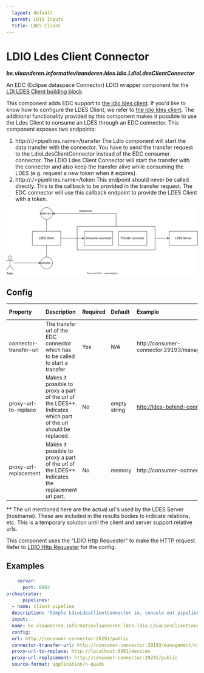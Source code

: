 ```yaml
---
  layout: default
  parent: LDIO Inputs
  title: LDES Client
---
```


# LDIO Ldes Client Connector

***be.vlaanderen.informatievlaanderen.ldes.ldio.LdioLdesClientConnector***

An EDC (Eclipse dataspace Connector) LDIO wrapper component for the [LDI LDES Client building block](../../core/ldi-inputs/ldes-client)

This component adds EDC support to [the ldio ldes client](./ldio-ldes-client.md). If you'd like to know how to configure the LDES Client,
we refer to [the ldio ldes client](./ldio-ldes-client.md).
The additional functionality provided by this component makes it possible to use the Ldes Client to consume an LDES through an EDC connector.
This component exposes two endpoints:

1. http://<host>:<port>/<pipelines.name>/transfer
   The Ldio component will start the data transfer with the connector. You have to send the transfer request to
   the LdioLdesClientConnector instead of the EDC consumer connector. The LDIO Ldes Client Connector will start the transfer
   with the connector and also keep the transfer alive while consuming the LDES (e.g. request a new token when it expires).
3. http://<host>:<port>/<pipelines.name>/token
   This endpoint should never be called directly. This is the callback to be provided in the transfer request.
   The EDC connector will use this callback endpoint to provide the LDES Client with a token.

![img](./art/ldes-client-connector.svg)

## Config

| Property               | Description                                                                                                     | Required | Default      | Example                                                         | Supported values    |
|:-----------------------|:----------------------------------------------------------------------------------------------------------------|:---------|:-------------|:----------------------------------------------------------------|:--------------------|
| connector-transfer-url | The transfer url of the EDC connector which has to be called to start a transfer                                | Yes      | N/A          | http://consumer-connector:29193/management/v2/transferprocesses | HTTP and HTTPS urls |
| proxy-url-to-replace   | Makes it possible to proxy a part of the url of the LDES**. Indicates which part of the url should be replaced. | No       | empty string | http://ldes-behind-connectors.dev                               | string              |
| proxy-url-replacement  | Makes it possible to proxy a part of the url of the LDES**. Indicates the replacement url part.                 | No       | memory       | http://consumer-connector:29193                                 | string              |
** The url mentioned here are the actual url's used by the LDES Server (hostname). These are included in the results bodies to indicate relations, etc. This is a temporary solution until the client and server support relative urls.

This component uses the "LDIO Http Requester" to make the HTTP request.
Refer to [LDIO Http Requester](../ldio-core) for the config.

## Examples

```yaml
    server:
      port: 8082
orchestrator:
      pipelines:
  - name: client-pipeline
  description: "Simple LdioLdesClientConnector in, console out pipeline."
  input:
  name: be.vlaanderen.informatievlaanderen.ldes.ldio.LdioLdesClientConnector
  config:
  url: http://consumer-connector:29291/public
  connector-transfer-url: http://consumer-connector:29193/management/v2/transferprocesses
  proxy-url-to-replace: http://localhost:8081/devices
  proxy-url-replacement: http://consumer-connector:29291/public
  source-format: application/n-quads
```

